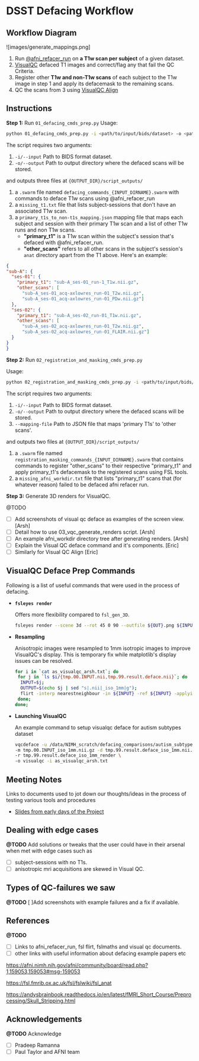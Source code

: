 # DSST Defacing Workflow

## Workflow Diagram

![images/generate_mappings.png]

1. Run [@afni_refacer_run](https://afni.nimh.nih.gov/pub/dist/doc/htmldoc/tutorials/refacer/refacer_run.html) on **a T1w scan per subject** of a given dataset. 
2. [VisualQC](https://raamana.github.io/visualqc/gallery_defacing.html) defaced T1 images and correct/flag any that fail the QC Criteria. 
3. Register other **T1w and non-T1w scans** of each subject to the T1w image in step 1 and apply its defacemask to the remaining scans. 
4. QC the scans from 3 using [VisualQC Align](https://raamana.github.io/visualqc/gallery_defacing.html)

## Instructions

**Step 1:** Run `01_defacing_cmds_prep.py`
Usage:
```bash
python 01_defacing_cmds_prep.py -i <path/to/input/bids/dataset> -o <path/to/output/directory>
```
The script requires two arguments:
  1. `-i/--input` Path to BIDS format dataset.
  2. `-o/--output` Path to output directory where the defaced scans will be stored. 

and outputs three files at `{OUTPUT_DIR}/script_outputs/`
  1. a `.swarm` file named `defacing_commands_{INPUT_DIRNAME}.swarm` with commands to deface T1w scans using @afni_refacer_run
  2. a `missing_t1.txt` file that lists subject-sessions that don't have an associated T1w scan.
  3. a `primary_t1s_to_non-t1s_mapping.json` mapping file that maps each subject and session with their primary T1w scan and
  a list of other T1w runs and non T1w scans. 
     - **"primary_t1"** is a T1w scan within the subject's session that's defaced with @afni_refacer_run.
     - **"other_scans"** refers to all other scans in the subject's session's `anat` directory apart from the T1 above. 
  Here's an example:
  ```json
{
  "sub-A": {
    "ses-01": {
      "primary_t1": "sub-A_ses-01_run-1_T1w.nii.gz",
      "other_scans": [
        "sub-A_ses-01_acq-axlowres_run-01_T2w.nii.gz",
        "sub-A_ses-01_acq-axlowres_run-01_PDw.nii.gz"]
    },
    "ses-02": {
      "primary_t1": "sub-A_ses-02_run-01_T1w.nii.gz",
      "other_scans": [
        "sub-A_ses-02_acq-axlowres_run-01_T2w.nii.gz",
        "sub-A_ses-02_acq-axlowres_run-01_FLAIR.nii.gz"]
    }
  }
}
```

**Step 2:** Run `02_registration_and_masking_cmds_prep.py`

Usage:
```bash
python 02_registration_and_masking_cmds_prep.py -i <path/to/input/bids/dataset> -o <path/to/output/directory> --mapping-file <path/to/json/file/mapping/primary/t1/to/other/scans>
```

The script requires two arguments:
1. `-i/--input` Path to BIDS format dataset.
2. `-o/--output` Path to output directory where the defaced scans will be stored.
3. `--mapping-file` Path to JSON file that maps 'primary T1s' to 'other scans'.

and outputs two files at `{OUTPUT_DIR}/script_outputs/`
1. a `.swarm` file named `registration_masking_commands_{INPUT_DIRNAME}.swarm` that contains commands to register "other_scans" to their respective "primary_t1" and apply primary_t1's defacemask to the registered scans using FSL tools.
2. a `missing_afni_workdir.txt` file that lists "primary_t1" scans that (for whatever reason) failed to be defaced afni refacer run.

**Step 3:** Generate 3D renders for VisualQC.

@TODO
- [ ] Add screenshots of visual qc deface as examples of the screen view. [Arsh]
- [ ] Detail how to use 03_vqc_generate_renders script. [Arsh]
- [ ] An example afni_workdir directory tree after generating renders. [Arsh]
- [ ] Explain the Visual QC deface command and it's components. [Eric]
- [ ] Similarly for Visual QC Align [Eric]

## VisualQC Deface Prep Commands

Following is a list of useful commands that were used in the process of defacing.

  - **`fsleyes render`**

      Offers more flexibility compared to `fsl_gen_3D`. 
    
      ```bash 
      fsleyes render --scene 3d --rot 45 0 90 --outfile ${OUT}.png ${INPUT}.nii.gz -dr 30 250 -cr 30 500 -in spline -bf 0.225 -r 100 -ns 500
      ```

- **Resampling**

    Anisotropic images were resampled to 1mm isotropic images to improve VisualQC's display. This is temporary fix while matplotlib's display issues can be resolved.

    ```bash
    for i in `cat as_visualqc_arsh.txt`; do 
     for j in `ls $i/{tmp.00.INPUT.nii,tmp.99.result.deface.nii}`; do 
      INPUT=$j; 
      OUTPUT=$(echo $j | sed "s|.nii|_iso_1mm|g"); 
      flirt -interp nearestneighbour -in ${INPUT} -ref ${INPUT} -applyisoxfm 1 -out ${OUTPUT}; 
     done; 
    done;
    ```

- **Launching VisualQC**

    An example command to setup visualqc deface for autism subtypes dataset
    ```bash
    vqcdeface -u /data/NIMH_scratch/defacing_comparisons/autism_subtypes/defacing_outputs \
    -m tmp.00.INPUT_iso_1mm.nii.gz -d tmp.99.result.deface_iso_1mm.nii.gz \
    -r tmp.99.result.deface_iso_1mm_render \
    -o visualqc -i as_visualqc_arsh.txt
    ```

## Meeting Notes
Links to documents used to jot down our thoughts/ideas in the process of testing various tools and procedures 

- [Slides from early days of the Project](https://docs.google.com/presentation/d/1-eNBUjRG89kgq1sxaphNEqWQ3KZQ0kpeCfGQprqlqWo/edit#slide=id.g116908c6bac_0_0)

## Dealing with edge cases
**@TODO**
Add solutions or tweaks that the user could have in their arsenal when met with edge cases such as 
- [ ] subject-sessions with no T1s.
- [ ] anisotropic mri acquisitions are skewed in Visual QC. 

## Types of QC-failures we saw
**@TODO**
[ ]Add screenshots with example failures and a fix if available. 

## References
**@TODO**
- [ ] Links to afni_refacer_run, fsl flirt, fslmaths and visual qc documents. 
- [ ] other links with useful information about defacing example papers etc 

https://afni.nimh.nih.gov/afni/community/board/read.php?1,159053,159053#msg-159053

https://fsl.fmrib.ox.ac.uk/fsl/fslwiki/fsl_anat

https://andysbrainbook.readthedocs.io/en/latest/fMRI_Short_Course/Preprocessing/Skull_Stripping.html

## Acknowledgements
**@TODO** 
Acknowledge
- [ ] Pradeep Ramanna
- [ ] Paul Taylor and AFNI team
